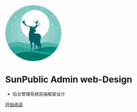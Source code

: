 <img width="180px" style="border-radius: 50%" bor src="./logo.png">

# SunPublic Admin web-Design

- 后台管理系统前端框架设计


[开始阅读](README.md)